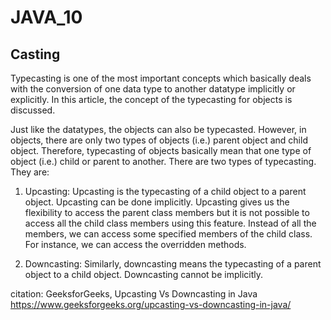# JAVA_10
## Casting

Typecasting is one of the most important concepts which basically deals with the conversion of one data type to another datatype implicitly or explicitly. In this article, the concept of the typecasting for objects is discussed.<br>

Just like the datatypes, the objects can also be typecasted. However, in objects, there are only two types of objects (i.e.) parent object and child object. Therefore, typecasting of objects basically mean that one type of object (i.e.) child or parent to another. There are two types of typecasting. They are:<br>

1. Upcasting: Upcasting is the typecasting of a child object to a parent object. Upcasting can be done implicitly. Upcasting gives us the flexibility to access the parent class members but it is not possible to access all the child class members using this feature. Instead of all the members, we can access some specified members of the child class. For instance, we can access the overridden methods.<br>

1. Downcasting: Similarly, downcasting means the typecasting of a parent object to a child object. Downcasting cannot be implicitly.

citation: GeeksforGeeks, Upcasting Vs Downcasting in Java<br>
https://www.geeksforgeeks.org/upcasting-vs-downcasting-in-java/
